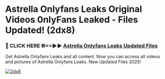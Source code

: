 # Astrella Onlyfans Leaks Original Videos 0nlyFans Leaked - Files Updated! (2dx8)

<h3>🔴 CLICK HERE 🌐==►► <a href="https://tinyurl.com/2wckxsce" rel="nofollow">Astrella Onlyfans Leaks Updated Files</a></h3>

Get Astrella Onlyfans Leaks and all content. Now you can access all videos and pictures of Astrella Onlyfans Leaks. New Updated Files 2025!

[![2dx8](https://i.imgur.com/AFduVYN.gif)](https://tinyurl.com/2wckxsce)
